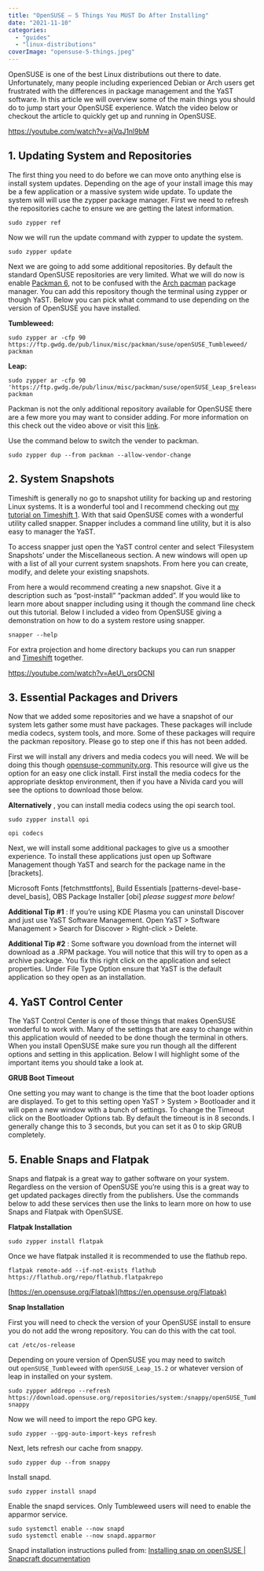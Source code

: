 ```yaml
---
title: "OpenSUSE – 5 Things You MUST Do After Installing"
date: "2021-11-10"
categories: 
  - "guides"
  - "linux-distributions"
coverImage: "opensuse-5-things.jpeg"
---
```


OpenSUSE is one of the best Linux distributions out there to date. Unfortunately, many people including experienced Debian or Arch users get frustrated with the differences in package management and the YaST software. In this article we will overview some of the main things you should do to jump start your OpenSUSE experience. Watch the video below or checkout the article to quickly get up and running in OpenSUSE.

https://youtube.com/watch?v=ajVqJ1nl9bM

## 1\. Updating System and Repositories

The first thing you need to do before we can move onto anything else is install system updates. Depending on the age of your install image this may be a few application or a massive system wide update. To update the system will will use the zypper package manager. First we need to refresh the repositories cache to ensure we are getting the latest information.

```
sudo zypper ref
```

Now we will run the update command with zypper to update the system.

```
sudo zypper update
```

Next we are going to add some additional repositories. By default the standard OpenSUSE repositories are very limited. What we will do now is enable [Packman 6](https://en.opensuse.org/Additional_package_repositories?ref=archive.techhut.tv), not to be confused with the [Arch pacman](https://wiki.archlinux.org/index.php/pacman?ref=archive.techhut.tv) package manager. You can add this repository though the terminal using zypper or though YaST. Below you can pick what command to use depending on the version of OpenSUSE you have installed.

**Tumbleweed:**

```
sudo zypper ar -cfp 90 https://ftp.gwdg.de/pub/linux/misc/packman/suse/openSUSE_Tumbleweed/ packman
```

**Leap:**

```
sudo zypper ar -cfp 90 'https://ftp.gwdg.de/pub/linux/misc/packman/suse/openSUSE_Leap_$releasever/' packman
```

Packman is not the only additional repository available for OpenSUSE there are a few more you may want to consider adding. For more information on this check out the video above or visit this [link](https://en.opensuse.org/Additional_package_repositories?ref=archive.techhut.tv).

Use the command below to switch the vender to packman.

```
sudo zypper dup --from packman --allow-vendor-change
```

## 2\. System Snapshots

Timeshift is generally no go to snapshot utility for backing up and restoring Linux systems. It is a wonderful tool and I recommend checking out [my tutorial on Timeshift 1](http://archive.techhut.tv/post/2020/09/backup-and-restore-linux-timeshift/). With that said OpenSUSE comes with a wonderful utility called snapper. Snapper includes a command line utility, but it is also easy to manager the YaST.

To access snapper just open the YaST control center and select ‘Filesystem Snapshots’ under the Miscellaneous section. A new windows will open up with a list of all your current system snapshots. From here you can create, modify, and delete your existing snapshots.

From here a would recommend creating a new snapshot. Give it a description such as “post-install” “packman added”. If you would like to learn more about snapper including using it though the command line check out this tutorial. Below I included a video from OpenSUSE giving a demonstration on how to do a system restore using snapper.

```
snapper --help
```

For extra projection and home directory backups you can run snapper and [Timeshift](http://archive.techhut.tv/post/2020/09/backup-and-restore-linux-timeshift/) together.

https://youtube.com/watch?v=AeU\_orsOCNI

## 3\. Essential Packages and Drivers

Now that we added some repositories and we have a snapshot of our system lets gather some must have packages. These packages will include media codecs, system tools, and more. Some of these packages will require the packman repository. Please go to step one if this has not been added.

First we will install any drivers and media codecs you will need. We will be doing this though [opensuse-community.org](https://www.opensuse-community.org/?ref=archive.techhut.tv). This resource will give us the option for an easy one click install. First install the media codecs for the appropriate desktop environment, then if you have a Nivida card you will see the options to download those below.

**Alternatively** , you can install media codecs using the opi search tool.

```
sudo zypper install opi
```

```
opi codecs
```

Next, we will install some additional packages to give us a smoother experience. To install these applications just open up Software Management though YaST and search for the package name in the \[brackets\].

Microsoft Fonts \[fetchmsttfonts\], Build Essentials \[patterns-devel-base-devel\_basis\], OBS Package Installer \[obi\] _please suggest more below!_

**Additional Tip #1** : If you’re using KDE Plasma you can uninstall Discover and just use YaST Software Management. Open YaST > Software Management > Search for Discover > Right-click > Delete.

**Additional Tip #2** : Some software you download from the internet will download as a .RPM package. You will notice that this will try to open as a archive package. You fix this right click on the application and select properties. Under File Type Option ensure that YaST is the default application so they open as an installation.

## 4\. YaST Control Center

The YaST Control Center is one of those things that makes OpenSUSE wonderful to work with. Many of the settings that are easy to change within this application would of needed to be done though the terminal in others. When you install OpenSUSE make sure you run though all the different options and setting in this application. Below I will highlight some of the important items you should take a look at.

**GRUB Boot Timeout**

One setting you may want to change is the time that the boot loader options are displayed. To get to this setting open YaST > System > Bootloader and it will open a new window with a bunch of settings. To change the Timeout click on the Bootloader Options tab. By default the timeout is in 8 seconds. I generally change this to 3 seconds, but you can set it as 0 to skip GRUB completely.

## 5\. Enable Snaps and Flatpak

Snaps and flatpak is a great way to gather software on your system. Regardless on the version of OpenSUSE you’re using this is a great way to get updated packages directly from the publishers. Use the commands below to add these services then use the links to learn more on how to use Snaps and Flatpak with OpenSUSE.

**Flatpak Installation**

```
sudo zypper install flatpak
```

Once we have flatpak installed it is recommended to use the flathub repo.

```
flatpak remote-add --if-not-exists flathub https://flathub.org/repo/flathub.flatpakrepo
```

[https://en.opensuse.org/Flatpak](https://en.opensuse.org/Flatpak)

**Snap Installation**

First you will need to check the version of your OpenSUSE install to ensure you do not add the wrong repository. You can do this with the cat tool.

```
cat /etc/os-release 
```

Depending on youre version of OpenSUSE you may need to switch out `openSUSE_Tumbleweed` with `openSUSE_Leap_15.2` or whatever version of leap in installed on your system.

```
sudo zypper addrepo --refresh https://download.opensuse.org/repositories/system:/snappy/openSUSE_Tumbleweed snappy
```

Now we will need to import the repo GPG key.

```
sudo zypper --gpg-auto-import-keys refresh
```

Next, lets refresh our cache from snappy.

```
sudo zypper dup --from snappy
```

Install snapd.

```
sudo zypper install snapd
```

Enable the snapd services. Only Tumbleweed users will need to enable the apparmor service.

```
sudo systemctl enable --now snapd
sudo systemctl enable --now snapd.apparmor
```

Snapd installation instructions pulled from: [Installing snap on openSUSE | Snapcraft documentation](https://snapcraft.io/docs/installing-snap-on-opensuse?ref=archive.techhut.tv)

